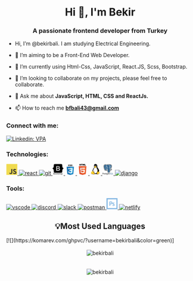 <h1 align="center">Hi 👋, I'm Bekir</h1>
<h3 align="center">A passionate frontend developer from Turkey</h3>

- Hi, I’m @bekirbali. I am studying Electrical Engineering.
- 👀 I’m aiming to be a Front-End Web Developer.
- 🌱 I’m currently using Html-Css, JavaScript, React.JS, Scss, Bootstrap.
- 💞️ I’m looking to collaborate on my projects, please feel free to collaborate.

- 💬 Ask me about **JavaScript, HTML, CSS and ReactJs.**

- 📫 How to reach me **bfbali43@gmail.com**
</p>

<h3 align="left">Connect with me:</h3>

[![Linkedin: VPA](https://img.shields.io/badge/linkedin-%230077B5.svg?&style=for-the-badge&logo=linkedin&logoColor=white)](https://www.linkedin.com/in/bekirbali/)

<h3 align="left">Technologies:</h3>
<p align="left"> 
<a href="https://developer.mozilla.org/en-US/docs/Web/JavaScript" target="_blank" rel=”noopener”> <img src="https://raw.githubusercontent.com/devicons/devicon/master/icons/javascript/javascript-original.svg" alt="javascript" width="30" height="30"/> </a> 
<a href="https://reactjs.org/" target="_blank" rel=”noopener”> <img src="https://upload.wikimedia.org/wikipedia/commons/thumb/4/47/React.svg/1200px-React.svg.png" alt="react" width="33" height="30"/> </a> 
<a href="https://git-scm.com/" target="_blank" rel=”noopener”> <img src="https://www.vectorlogo.zone/logos/git-scm/git-scm-icon.svg" alt="git" width="30" height="30"/> </a>
<a href="https://getbootstrap.com" target="_blank" rel=”noopener”> <img src="https://raw.githubusercontent.com/devicons/devicon/master/icons/bootstrap/bootstrap-plain-wordmark.svg" alt="bootstrap" width="30" height="30"/> </a>
<a href="https://www.w3schools.com/css/" target="_blank" rel=”noopener”> <img src="https://raw.githubusercontent.com/devicons/devicon/master/icons/css3/css3-original-wordmark.svg" alt="css3" width="28" height="28"/> </a> 
<a href="https://www.w3.org/html/" target="_blank" rel=”noopener”> <img src="https://raw.githubusercontent.com/devicons/devicon/master/icons/html5/html5-original-wordmark.svg" alt="html5" width="30" height="30"/> </a> 
<a href="https://www.linux.org/" target="_blank" rel=”noopener”> <img src="https://raw.githubusercontent.com/devicons/devicon/master/icons/linux/linux-original.svg" alt="linux" width="30" height="30"/> </a> 
<a href="https://www.postgresql.org" target="_blank" rel=”noopener”> <img src="https://raw.githubusercontent.com/devicons/devicon/master/icons/postgresql/postgresql-original-wordmark.svg" alt="postgresql" width="30" height="30"/> </a>
<a href="https://www.djangoproject.com/" target="_blank" rel="noreferrer"> <img src="https://cdn.worldvectorlogo.com/logos/django.svg" alt="django" width="40" height="40"/> </a>

<h3 align="left">Tools:</h3>
<a href="https://code.visualstudio.com/" target="_blank" rel=”noopener”> <img src="https://upload.wikimedia.org/wikipedia/commons/thumb/9/9a/Visual_Studio_Code_1.35_icon.svg/1024px-Visual_Studio_Code_1.35_icon.svg.png" alt="vscode" width="30" height="30"/> </a>
<a href="https://discord.com/" target="_blank" rel=”noopener”> <img src="https://cdn4.iconfinder.com/data/icons/logos-and-brands/512/91_Discord_logo_logos-512.png" alt="discord" width="30" height="30"/> </a> 
<a href="https://slack.com/intl/en-tr/" target="_blank" rel=”noopener”> <img src="https://cdn.brandfolder.io/5H442O3W/as/pl546j-7le8zk-4nzzs1/Slack_Mark_Web.png" alt="slack" width="37" height="37"/> </a>
<a href="https://postman.com" target="_blank" rel=”noopener”> <img src="https://www.vectorlogo.zone/logos/getpostman/getpostman-icon.svg" alt="postman" width="30" height="30"/> </a> 
<a href="https://www.photoshop.com/en" target="_blank" rel=”noopener”> <img src="https://raw.githubusercontent.com/devicons/devicon/master/icons/photoshop/photoshop-line.svg" alt="photoshop" width="30" height="30"/> </a> 
<a href="https://www.netlify.com/" target="_blank" rel=”noopener”> <img src="https://www.vectorlogo.zone/logos/netlify/netlify-icon.svg" alt="netlify" width="30" height="30"/> </a> 
</p>

<h2 align="center">💡Most Used Languages</h2>
[![](https://komarev.com/ghpvc/?username=bekirbali&color=green)]
<div  align="center">
<br/>
<img
     src="https://github-readme-stats.vercel.app/api?username=bekirbali&theme=blue-green"
     alt="bekirbali"
     /> </br></br></br>
<img
     src="https://github-readme-stats.vercel.app/api/top-langs/?username=bekirbali&theme=blue-green"
     alt="bekirbali"
     /> <br/>    
</div>
